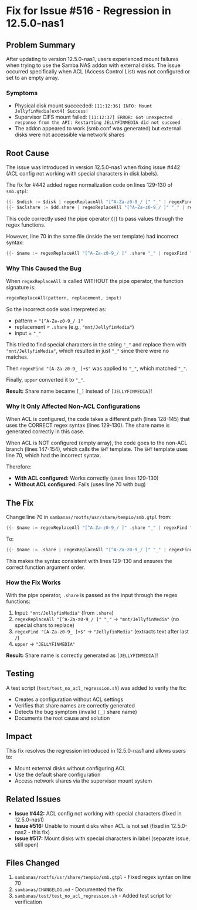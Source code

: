# Fix for Issue #516 - Regression in 12.5.0-nas1

## Problem Summary

After updating to version 12.5.0-nas1, users experienced mount failures when trying to use the Samba NAS addon with external disks. The issue occurred specifically when ACL (Access Control List) was not configured or set to an empty array.

### Symptoms
- Physical disk mount succeeded: `[11:12:36] INFO: Mount JellyfinMedia[ext4] Success!`
- Supervisor CIFS mount failed: `[11:12:37] ERROR: Got unexpected response from the API: Restarting JELLYFINMEDIA did not succeed`
- The addon appeared to work (smb.conf was generated) but external disks were not accessible via network shares

## Root Cause

The issue was introduced in version 12.5.0-nas1 when fixing issue #442 (ACL config not working with special characters in disk labels).

The fix for #442 added regex normalization code on lines 129-130 of `smb.gtpl`:

```go
{{- $ndisk := $disk | regexReplaceAll "[^A-Za-z0-9_/ ]" "_" | regexFind "[A-Za-z0-9_ ]+$" -}}
{{- $aclshare := $dd.share | regexReplaceAll "[^A-Za-z0-9_/ ]" "_" | regexFind "[A-Za-z0-9_ ]+$" -}}
```

This code correctly used the pipe operator (`|`) to pass values through the regex functions.

However, line 70 in the same file (inside the `SHT` template) had incorrect syntax:

```go
{{- $name := regexReplaceAll "[^A-Za-z0-9_/ ]" .share "_" | regexFind "[A-Za-z0-9_ ]+$" | upper -}}
```

### Why This Caused the Bug

When `regexReplaceAll` is called WITHOUT the pipe operator, the function signature is:
```go
regexReplaceAll(pattern, replacement, input)
```

So the incorrect code was interpreted as:
- pattern = `"[^A-Za-z0-9_/ ]"`
- replacement = `.share` (e.g., `"mnt/JellyfinMedia"`)
- input = `"_"`

This tried to find special characters in the string `"_"` and replace them with `"mnt/JellyfinMedia"`, which resulted in just `"_"` since there were no matches.

Then `regexFind "[A-Za-z0-9_ ]+$"` was applied to `"_"`, which matched `"_"`.

Finally, `upper` converted it to `"_"`.

**Result:** Share name became `[_]` instead of `[JELLYFINMEDIA]`!

### Why It Only Affected Non-ACL Configurations

When ACL is configured, the code takes a different path (lines 128-145) that uses the CORRECT regex syntax (lines 129-130). The share name is generated correctly in this case.

When ACL is NOT configured (empty array), the code goes to the non-ACL branch (lines 147-154), which calls the `SHT` template. The `SHT` template uses line 70, which had the incorrect syntax.

Therefore:
- **With ACL configured:** Works correctly (uses lines 129-130)
- **Without ACL configured:** Fails (uses line 70 with bug)

## The Fix

Change line 70 in `sambanas/rootfs/usr/share/tempio/smb.gtpl` from:

```go
{{- $name := regexReplaceAll "[^A-Za-z0-9_/ ]" .share "_" | regexFind "[A-Za-z0-9_ ]+$" | upper -}}
```

To:

```go
{{- $name := .share | regexReplaceAll "[^A-Za-z0-9_/ ]" "_" | regexFind "[A-Za-z0-9_ ]+$" | upper -}}
```

This makes the syntax consistent with lines 129-130 and ensures the correct function argument order.

### How the Fix Works

With the pipe operator, `.share` is passed as the input through the regex functions:

1. Input: `"mnt/JellyfinMedia"` (from `.share`)
2. `regexReplaceAll "[^A-Za-z0-9_/ ]" "_"` → `"mnt/JellyfinMedia"` (no special chars to replace)
3. `regexFind "[A-Za-z0-9_ ]+$"` → `"JellyfinMedia"` (extracts text after last `/`)
4. `upper` → `"JELLYFINMEDIA"`

**Result:** Share name is correctly generated as `[JELLYFINMEDIA]`!

## Testing

A test script (`test/test_no_acl_regression.sh`) was added to verify the fix:
- Creates a configuration without ACL settings
- Verifies that share names are correctly generated
- Detects the bug symptom (invalid `[_]` share name)
- Documents the root cause and solution

## Impact

This fix resolves the regression introduced in 12.5.0-nas1 and allows users to:
- Mount external disks without configuring ACL
- Use the default share configuration
- Access network shares via the supervisor mount system

## Related Issues

- **Issue #442:** ACL config not working with special characters (fixed in 12.5.0-nas1)
- **Issue #516:** Unable to mount disks when ACL is not set (fixed in 12.5.0-nas2 - this fix)
- **Issue #517:** Mount disks with special characters in label (separate issue, still open)

## Files Changed

1. `sambanas/rootfs/usr/share/tempio/smb.gtpl` - Fixed regex syntax on line 70
2. `sambanas/CHANGELOG.md` - Documented the fix
3. `sambanas/test/test_no_acl_regression.sh` - Added test script for verification
